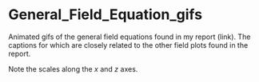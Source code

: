 # General_Field_Equation_gifs
Animated gifs of the general field equations found in my report (link). The captions for which are closely related to the other field plots found in the report. 

Note the scales along the $x$ and $z$ axes.

